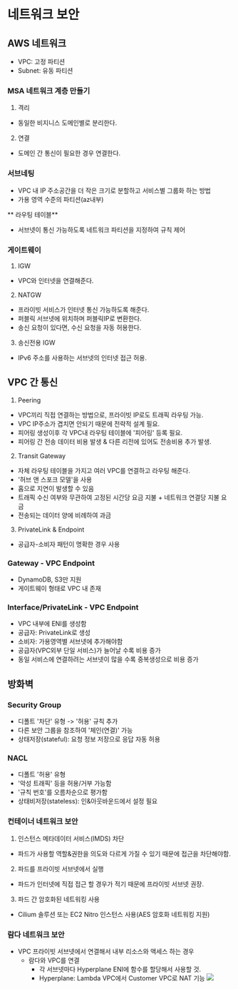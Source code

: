 # 네트워크 보안

## AWS 네트워크

- VPC: 고정 파티션
- Subnet: 유동 파티션

### MSA 네트워크 계층 만들기

1. 격리

- 동일한 비지니스 도메인별로 분리한다.

2. 연결

- 도메인 간 통신이 필요한 경우 연결한다.

### 서브네팅

- VPC 내 IP 주소공간을 더 작은 크기로 분할하고 서비스별 그룹화 하는 방법
- 가용 영역 수준의 파티션(az내부)

** 라우팅 테이블**

- 서브넷이 통신 가능하도록 네트워크 파티션을 지정하여 규칙 제어

### 게이트웨이

1. IGW

- VPC와 인터넷을 연결해준다.

2. NATGW

- 프라이빗 서비스가 인터넷 통신 가능하도록 해준다.
- 퍼블릭 서브넷에 위치하며 퍼블릭IP로 변환한다.
- 송신 요청이 있다면, 수신 요청을 자동 허용한다.

3. 송신전용 IGW

- IPv6 주소를 사용하는 서브넷의 인터넷 접근 허용.

## VPC 간 통신

1. Peering

- VPC끼리 직접 연결하는 방법으로, 프라이빗 IP로도 트래픽 라우팅 가능.
- VPC IP주소가 겹치면 안되기 때문에 전략적 설계 필요.
- 피어링 생성이후 각 VPC내 라우팅 테이블에 '피어링' 등록 필요.
- 피어링 간 전송 데이터 비용 발생 & 다른 리전에 있어도 전송비용 추가 발생.

2. Transit Gateway

- 자체 라우팅 테이블을 가지고 여러 VPC를 연결하고 라우팅 해준다.
- '허브 앤 스포크 모델'을 사용
- 홉으로 지연이 발생할 수 있음
- 트래픽 수신 여부와 무관하여 고정된 시간당 요금 지불 + 네트워크 연결당 지불 요금
- 전송되는 데이터 양에 비례하여 과금

3. PrivateLink & Endpoint

- 공급자-소비자 패턴이 명확한 경우 사용

### Gateway - VPC Endpoint

- DynamoDB, S3만 지원
- 게이트웨이 형태로 VPC 내 존재

### Interface/PrivateLink - VPC Endpoint

- VPC 내부에 ENI를 생성함
- 공급자: PrivateLink로 생성
- 소비자: 가용영역별 서브넷에 추가해야함
- 공급자(VPC외부 단일 서비스)가 늘어날 수록 비용 증가
- 동일 서비스에 연결하려는 서브넷이 많을 수록 중복생성으로 비용 증가

## 방화벽

### Security Group

- 디폴트 '차단' 유형 -> '허용' 규칙 추가
- 다른 보안 그룹을 참조하여 '체인(연결)' 가능
- 상태저장(stateful): 요청 정보 저장으로 응답 자동 허용

### NACL

- 디폴트 '허용' 유형
- '악성 트래픽' 등을 허용/거부 가능함
- '규칙 번호'를 오름차순으로 평가함
- 상태비저장(stateless): 인&아웃바운드에서 설정 필요

### 컨테이너 네트워크 보안

1. 인스턴스 메타데이터 서비스(IMDS) 차단

- 파드가 사용할 역할&권한을 의도와 다르게 가질 수 있기 때문에 접근을 차단해야함.

2. 파드를 프라이빗 서브넷에서 실행

- 파드가 인터넷에 직접 접근 할 경우가 적기 때문에 프라이빗 서브넷 권장.

3. 파드 간 암호화된 네트워킹 사용

- Cilium 솔루션 또는 EC2 Nitro 인스턴스 사용(AES 암호화 네트워킹 지원)

### 람다 네트워크 보안

- VPC 프라이빗 서브넷에서 연결해서 내부 리소스와 액세스 하는 경우
  - 람다와 VPC를 연결
    - 각 서브넷마다 Hyperplane ENI에 함수를 할당해서 사용할 것.
    - Hyperplane: Lambda VPC에서 Customer VPC로 NAT 기능
      ![](https://d2908q01vomqb2.cloudfront.net/1b6453892473a467d07372d45eb05abc2031647a/2019/08/28/v2n-architecture-1024x613.png)
